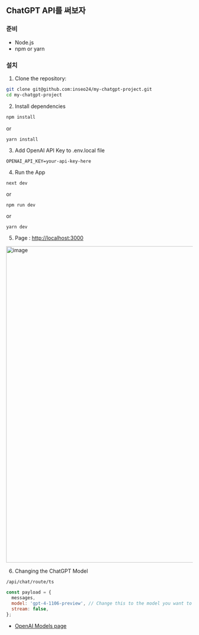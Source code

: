 ## ChatGPT API를 써보자

### 준비

- Node.js
- npm or yarn

### 설치


1. Clone the repository:

```bash
git clone git@github.com:inseo24/my-chatgpt-project.git
cd my-chatgpt-project
```

2. Install dependencies

```bash
npm install
```

or

```bash
yarn install
```

3. Add OpenAI API Key to .env.local file

```
OPENAI_API_KEY=your-api-key-here
```

4. Run the App

```
next dev
```

or

```
npm run dev
```

or 

```
yarn dev
```

5. Page : [http://localhost:3000](http://localhost:3000) 

<img width="853" alt="image" src="https://github.com/inseo24/my-chatgpt-project/assets/84627144/f6dc376b-24a2-4a99-9e16-8327600dd7b3">


6. Changing the ChatGPT Model

`/api/chat/route/ts` 

```javascript
const payload = {
  messages,
  model: 'gpt-4-1106-preview', // Change this to the model you want to use
  stream: false,
};
```
- [OpenAI Models page](https://platform.openai.com/docs/models/models)
